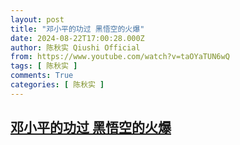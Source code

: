 ```yaml
---
layout: post
title: "邓小平的功过 黑悟空的火爆"
date: 2024-08-22T17:00:28.000Z
author: 陈秋实 Qiushi Official
from: https://www.youtube.com/watch?v=taOYaTUN6wQ
tags: [ 陈秋实 ]
comments: True
categories: [ 陈秋实 ]
---
```

<!--1724346028000-->
[邓小平的功过 黑悟空的火爆](https://www.youtube.com/watch?v=taOYaTUN6wQ)
------

<div>

</div>
